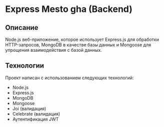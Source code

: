 # Express Mesto gha (Backend)
## Описание
Node.js веб-приложение, которое использует Express.js для обработки HTTP-запросов, MongoDB в качестве базы данных и Mongoose для упрощения взаимодействия с базой данных.

## Технологии
Проект написан с использованием следующих технологий:
- Node.js
- Express.js
- MongoDB
- Mongoose
- Joi (валидация)
- Celebrate (валидация)
- Аутентификация JWT

